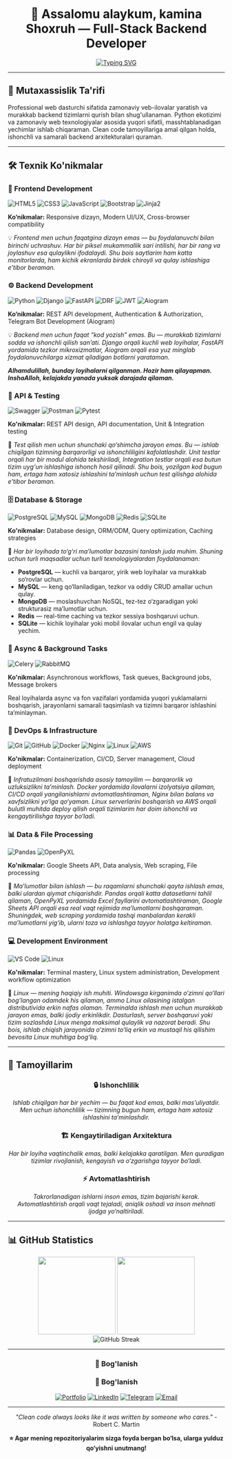 <div align="center">

# 👋 Assalomu alaykum, kamina Shoxruh — Full-Stack Backend Developer


[![Typing SVG](https://readme-typing-svg.herokuapp.com?font=Fira+Code&duration=1500&pause=500&color=00C853&center=true&vCenter=true&width=520&lines=Python+Backend+Developer;Django+%7C+FastAPI+Specialist;API+Development+Expert;Linux+%26+DevOps+Enthusiast)](https://git.io/typing-svg)


</div>

---



## 🎯 Mutaxassislik Ta'rifi

Professional web dasturchi sifatida zamonaviy veb-ilovalar yaratish va murakkab backend tizimlarni qurish bilan shug'ullanaman. Python ekotizimi va zamonaviy web texnologiyalar asosida yuqori sifatli, masshtablanadigan yechimlar ishlab chiqaraman. Clean code tamoyillariga amal qilgan holda, ishonchli va samarali backend arxitekturalari quraman.

---

## 🛠 Texnik Ko'nikmalar

### 🎨 Frontend Development
![HTML5](https://img.shields.io/badge/HTML5-E34F26?style=for-the-badge&logo=html5&logoColor=white)
![CSS3](https://img.shields.io/badge/CSS3-1572B6?style=for-the-badge&logo=css3&logoColor=white)
![JavaScript](https://img.shields.io/badge/JavaScript-F7DF1E?style=for-the-badge&logo=javascript&logoColor=black)
![Bootstrap](https://img.shields.io/badge/Bootstrap-563D7C?style=for-the-badge&logo=bootstrap&logoColor=white)
![Jinja2](https://img.shields.io/badge/Jinja2-B41717?style=for-the-badge&logo=jinja&logoColor=white)

**Ko‘nikmalar:** Responsive dizayn, Modern UI/UX, Cross-browser compatibility  

💡 *Frontend men uchun faqatgina dizayn emas — bu foydalanuvchi bilan birinchi uchrashuv. Har bir piksel mukammallik sari intilishi, har bir rang va joylashuv esa qulaylikni ifodalaydi. Shu bois saytlarim ham katta monitorlarda, ham kichik ekranlarda birdek chiroyli va qulay ishlashiga e’tibor beraman.*


### ⚙️ Backend Development
![Python](https://img.shields.io/badge/Python-3776AB?style=for-the-badge&logo=python&logoColor=white)
![Django](https://img.shields.io/badge/Django-092E20?style=for-the-badge&logo=django&logoColor=white)
![FastAPI](https://img.shields.io/badge/FastAPI-005571?style=for-the-badge&logo=fastapi)
![DRF](https://img.shields.io/badge/DRF-ff1709?style=for-the-badge&logo=django&logoColor=white)
![JWT](https://img.shields.io/badge/JWT-black?style=for-the-badge&logo=JSON%20web%20tokens)
![Aiogram](https://img.shields.io/badge/Aiogram-2CA5E0?style=for-the-badge&logo=telegram&logoColor=white)

**Ko‘nikmalar:** REST API development, Authentication & Authorization, Telegram Bot Development (Aiogram)  

💡 *Backend men uchun faqat “kod yozish” emas. Bu — murakkab tizimlarni sodda va ishonchli qilish san’ati. Django orqali kuchli web loyihalar, FastAPI yordamida tezkor mikroxizmatlar, Aiogram orqali esa yuz minglab foydalanuvchilarga xizmat qiladigan botlarni yarataman.*  

**_Alhamdulillah, bunday loyihalarni qilganman. Hozir ham qilayapman. InshaAlloh, kelajakda yanada yuksak darajada qilaman._**



### 🧪 API & Testing
![Swagger](https://img.shields.io/badge/Swagger-85EA2D?style=for-the-badge&logo=swagger&logoColor=black)
![Postman](https://img.shields.io/badge/Postman-FF6C37?style=for-the-badge&logo=postman&logoColor=white)
![Pytest](https://img.shields.io/badge/Pytest-0A9EDC?style=for-the-badge&logo=pytest&logoColor=white)


**Ko'nikmalar:** REST API design, API documentation, Unit & Integration testing  

📌 *Test qilish men uchun shunchaki qo‘shimcha jarayon emas. Bu — ishlab chiqilgan tizimning barqarorligi va ishonchliligini kafolatlashdir. Unit testlar orqali har bir modul alohida tekshiriladi, Integration testlar orqali esa butun tizim uyg‘un ishlashiga ishonch hosil qilinadi. Shu bois, yozilgan kod bugun ham, ertaga ham xatosiz ishlashini ta’minlash uchun test qilishga alohida e’tibor beraman.*


### 🗄️ Database & Storage
![PostgreSQL](https://img.shields.io/badge/PostgreSQL-316192?style=for-the-badge&logo=postgresql&logoColor=white)
![MySQL](https://img.shields.io/badge/MySQL-00000F?style=for-the-badge&logo=mysql&logoColor=white)
![MongoDB](https://img.shields.io/badge/MongoDB-4EA94B?style=for-the-badge&logo=mongodb&logoColor=white)
![Redis](https://img.shields.io/badge/Redis-DC382D?style=for-the-badge&logo=redis&logoColor=white)
![SQLite](https://img.shields.io/badge/SQLite-07405E?style=for-the-badge&logo=sqlite&logoColor=white)

**Ko'nikmalar:** Database design, ORM/ODM, Query optimization, Caching strategies  

📌 *Har bir loyihada to‘g‘ri ma’lumotlar bazasini tanlash juda muhim. Shuning uchun turli maqsadlar uchun turli texnologiyalardan foydalanaman:*  

- **PostgreSQL** — kuchli va barqaror, yirik web loyihalar va murakkab so‘rovlar uchun.  
- **MySQL** — keng qo‘llaniladigan, tezkor va oddiy CRUD amallar uchun qulay.  
- **MongoDB** — moslashuvchan NoSQL, tez-tez o‘zgaradigan yoki strukturasiz ma’lumotlar uchun.  
- **Redis** — real-time caching va tezkor sessiya boshqaruvi uchun.  
- **SQLite** — kichik loyihalar yoki mobil ilovalar uchun engil va qulay yechim.  


### 🔄 Async & Background Tasks
![Celery](https://img.shields.io/badge/Celery-37B24D?style=for-the-badge&logo=celery&logoColor=white)
![RabbitMQ](https://img.shields.io/badge/RabbitMQ-FF6600?style=for-the-badge&logo=rabbitmq&logoColor=white)

**Ko'nikmalar:** Asynchronous workflows, Task queues, Background jobs, Message brokers  

Real loyihalarda async va fon vazifalari yordamida yuqori yuklamalarni boshqarish, jarayonlarni samarali taqsimlash va tizimni barqaror ishlashini ta’minlayman.


### 🚀 DevOps & Infrastructure
![Git](https://img.shields.io/badge/Git-F05032?style=for-the-badge&logo=git&logoColor=white)
![GitHub](https://img.shields.io/badge/GitHub-100000?style=for-the-badge&logo=github&logoColor=white)
![Docker](https://img.shields.io/badge/Docker-2496ED?style=for-the-badge&logo=docker&logoColor=white)
![Nginx](https://img.shields.io/badge/Nginx-009639?style=for-the-badge&logo=nginx&logoColor=white)
![Linux](https://img.shields.io/badge/Linux-FCC624?style=for-the-badge&logo=linux&logoColor=black)
![AWS](https://img.shields.io/badge/AWS-232F3E?style=for-the-badge&logo=amazon-aws&logoColor=white)

**Ko'nikmalar:** Containerization, CI/CD, Server management, Cloud deployment  

📌 *Infratuzilmani boshqarishda asosiy tamoyilim — barqarorlik va uzluksizlikni ta’minlash. Docker yordamida ilovalarni izolyatsiya qilaman, CI/CD orqali yangilanishlarni avtomatlashtiraman, Nginx bilan balans va xavfsizlikni yo‘lga qo‘yaman. Linux serverlarini boshqarish va AWS orqali bulutli muhitda deploy qilish orqali tizimlarim har doim ishonchli va kengaytirilishga tayyor bo‘ladi.*


### 📊 Data & File Processing
![Pandas](https://img.shields.io/badge/Pandas-150458?style=for-the-badge&logo=pandas&logoColor=white)
![OpenPyXL](https://img.shields.io/badge/OpenPyXL-4B8BBE?style=for-the-badge&logo=python&logoColor=white)

**Ko'nikmalar:** Google Sheets API, Data analysis, Web scraping, File processing  

📌 *Ma’lumotlar bilan ishlash — bu raqamlarni shunchaki qayta ishlash emas, balki ulardan qiymat chiqarishdir. Pandas orqali katta datasetlarni tahlil qilaman, OpenPyXL yordamida Excel fayllarini avtomatlashtiraman, Google Sheets API orqali esa real vaqt rejimida ma’lumotlarni boshqaraman. Shuningdek, web scraping yordamida tashqi manbalardan kerakli ma’lumotlarni yig‘ib, ularni toza va ishlashga tayyor holatga keltiraman.*



### 💻 Development Environment
![VS Code](https://img.shields.io/badge/VS_Code-007ACC?style=for-the-badge&logo=visual-studio-code&logoColor=white)
![Linux](https://img.shields.io/badge/Linux-FCC624?style=for-the-badge&logo=linux&logoColor=black)

**Ko'nikmalar:** Terminal mastery, Linux system administration, Development workflow optimization  

📌 *Linux — mening haqiqiy ish muhiti. Windowsga kirganimda o‘zimni qo‘llari bog‘langan odamdek his qilaman, ammo Linux oilasining istalgan distributivida erkin nafas olaman. Terminalda ishlash men uchun murakkab jarayon emas, balki ijodiy erkinlikdir. Dasturlash, server boshqaruvi yoki tizim sozlashda Linux menga maksimal qulaylik va nazorat beradi. Shu bois, ishlab chiqish jarayonida o‘zimni to‘liq erkin va mustaqil his qilishim bevosita Linux muhitiga bog‘liq.*


---

## 🎯 Tamoyillarim

<div align="center">

### 🔒 Ishonchlilik  
*Ishlab chiqilgan har bir yechim — bu faqat kod emas, balki mas’uliyatdir. Men uchun ishonchlilik — tizimning bugun ham, ertaga ham xatosiz ishlashini ta’minlashdir.*

### 🏗️ Kengaytiriladigan Arxitektura  
*Har bir loyiha vaqtinchalik emas, balki kelajakka qaratilgan. Men quradigan tizimlar rivojlanish, kengayish va o‘zgarishga tayyor bo‘ladi.*

### ⚡ Avtomatlashtirish  
*Takrorlanadigan ishlarni inson emas, tizim bajarishi kerak. Avtomatlashtirish orqali vaqt tejaladi, aniqlik oshadi va inson mehnati ijodga yo‘naltiriladi.*

</div>


---

## 📊 GitHub Statistics

<div align="center">
  <img height="180em" src="https://github-readme-stats.vercel.app/api?username=infinityn1&show_icons=true&theme=tokyonight&include_all_commits=true&count_private=true"/>
  <img height="180em" src="https://github-readme-stats.vercel.app/api/top-langs/?username=infinityn1&layout=compact&langs_count=7&theme=tokyonight"/>
</div>

<div align="center">
  <img src="https://github-readme-streak-stats.herokuapp.com/?user=infinityn1&theme=tokyonight" alt="GitHub Streak" />
</div>


---

<div align="center">

### 🤝 Bog'lanish

### 🤝 Bog'lanish

[![Portfolio](https://img.shields.io/badge/Portfolio-FF5722?style=for-the-badge&logo=todoist&logoColor=white)](# "Tez orada mavjud bo‘ladi")
[![LinkedIn](https://img.shields.io/badge/LinkedIn-0077B5?style=for-the-badge&logo=linkedin&logoColor=white)](# "Tez orada mavjud bo‘ladi")
[![Telegram](https://img.shields.io/badge/Telegram-2CA5E0?style=for-the-badge&logo=telegram&logoColor=white)](# "Tez orada mavjud bo‘ladi")
[![Email](https://img.shields.io/badge/Email-D14836?style=for-the-badge&logo=gmail&logoColor=white)](# "Tez orada mavjud bo‘ladi")


---



*"Clean code always looks like it was written by someone who cares."* - Robert C. Martin

**⭐ Agar mening repozitoriyalarim sizga foyda bergan bo‘lsa, ularga yulduz qo‘yishni unutmang!**

</div>